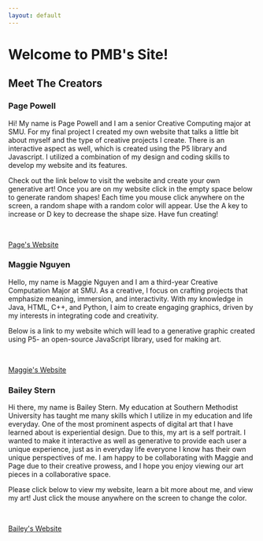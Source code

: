 ```yaml
---
layout: default
---
```


<h1>Welcome to PMB's Site!</h1>

<h2> Meet The Creators</h2>


<h3><b>Page Powell</b></h3>

<p>
Hi! My name is Page Powell and I am a senior Creative Computing major at SMU. For my final project I created my own website that talks a little bit about myself and the type of creative projects I create. There is an interactive aspect as well, which is created using the P5 library and Javascript. I utilized a combination of my design and coding skills to develop my website and its features. 

<br>

Check out the link below to visit the website and create your own generative art! Once you are on my website click in the empty space below to generate random shapes! Each time you mouse click anywhere on the screen, a random shape with a random color will appear. Use the A key to increase or D key to decrease the shape size. Have fun creating! 

<br>

<a href="https://pagepowell25.github.io/">Page's Website</a> 
</p>


<h3><b>Maggie Nguyen</b></h3> 
<p>
Hello, my name is Maggie Nguyen and I am a third-year Creative Computation Major at SMU. As a creative, I focus on crafting projects that emphasize meaning, immersion, and interactivity. With my knowledge in Java, HTML, C++, and Python, I aim to create engaging graphics, driven by my interests in integrating code and creativity. 

<br>

Below is a link to my website which will lead to a generative graphic created using P5- an open-source JavaScript library, used for making art. 

<br> 

 <a href="https://maggient.github.io/">Maggie's Website</a>
</p>



<h3><b>Bailey Stern</b></h3>
<p>
Hi there, my name is Bailey Stern. My education at Southern Methodist University has taught me many skills which I utilize in my education and life everyday. One of the most prominent aspects of digital art that I have learned about is experiential design. Due to this, my art is a self portrait. I wanted to make it interactive as well as generative to provide each user a unique experience, just as in everyday life everyone I know has their own unique perspectives of me. I am happy to be collaborating with Maggie and Page due to their creative prowess, and I hope you enjoy viewing our art pieces in a collaborative space.

<br>

Please click below to view my website, learn a bit more about me, and view my art! Just click the mouse anywhere on the screen to change the color.

<br>

<a href="https://BaileyStern.github.io/">Bailey's Website</a>

<p>


